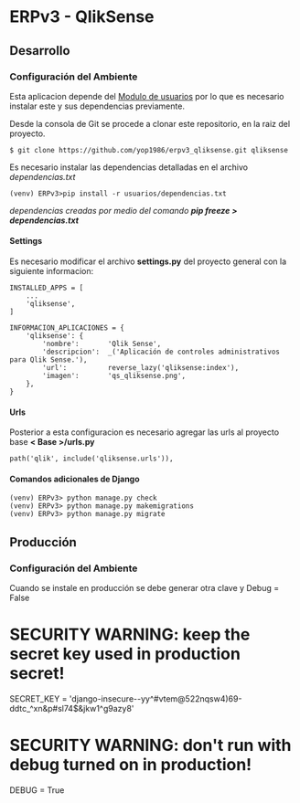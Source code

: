# ERPv3 - QlikSense

## Desarrollo

### Configuración del Ambiente

Esta aplicacion depende del [Modulo de usuarios](https://github.com/yop1986/erpv3_usuarios) 
por lo que es necesario instalar este y sus dependencias previamente.

Desde la consola de Git se procede a clonar este repositorio, en la raiz del 
proyecto.

    $ git clone https://github.com/yop1986/erpv3_qliksense.git qliksense

Es necesario instalar las dependencias detalladas en el archivo 
_dependencias.txt_

    (venv) ERPv3>pip install -r usuarios/dependencias.txt

*dependencias creadas por medio del comando __pip freeze > dependencias.txt__*

#### Settings

Es necesario modificar el archivo **settings.py** del proyecto general con la
siguiente informacion:

    INSTALLED_APPS = [
        ...
        'qliksense',
    ]

    INFORMACION_APLICACIONES = {
        'qliksense': {
            'nombre':       'Qlik Sense',
            'descripcion':  _('Aplicación de controles administrativos para Qlik Sense.'),
            'url':          reverse_lazy('qliksense:index'),
            'imagen':       'qs_qliksense.png',
        },
    }

#### Urls

Posterior a esta configuracion es necesario agregar las urls al proyecto base __< Base >/urls.py__

    path('qlik', include('qliksense.urls')),

#### Comandos adicionales de Django

    (venv) ERPv3> python manage.py check
    (venv) ERPv3> python manage.py makemigrations
    (venv) ERPv3> python manage.py migrate


## Producción

### Configuración del Ambiente


Cuando se instale en producción se debe generar otra clave y Debug = False

# SECURITY WARNING: keep the secret key used in production secret!
SECRET_KEY = 'django-insecure--yy^#vtem@522nqsw4)69-ddtc_^xn&p#sl74$&jkw1^g9azy8'
# SECURITY WARNING: don't run with debug turned on in production!
DEBUG = True